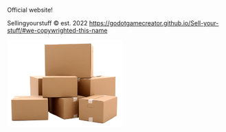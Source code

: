 Official website!


Sellingyourstuff © est. 2022
https://godotgamecreator.github.io/Sell-your-stuff/#we-copywrighted-this-name

<img src="favicon.png" alt = "favicon" width="269" height="203">
